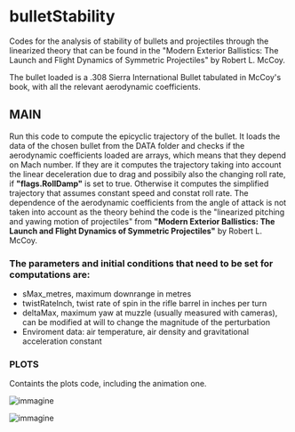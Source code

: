 # bulletStability
Codes for the analysis of stability of bullets and projectiles through the linearized theory that can be found in the "Modern Exterior Ballistics: The Launch and Flight Dynamics of Symmetric Projectiles" by Robert L. McCoy.

The bullet loaded is a .308 Sierra International Bullet tabulated in McCoy's book, with all the relevant aerodynamic coefficients.

## MAIN
Run this code to compute the epicyclic trajectory of the bullet. It loads the data of the chosen bullet from the DATA folder and checks if the aerodynamic coefficients loaded are arrays, which means that they depend on Mach number. If they are it computes the trajectory taking into account the linear deceleration due to drag and possibily also the changing roll rate, if **"flags.RollDamp"** is set to true. Otherwise it computes the simplified trajectory that assumes constant speed and constat roll rate. The dependence of the aerodynamic coefficients from the angle of attack is not taken into account as the theory behind the code is the "linearized pitching and yawing motion of projectiles" from **"Modern Exterior Ballistics: The Launch and Flight Dynamics of Symmetric Projectiles"** by Robert L. McCoy.

### The parameters and initial conditions that need to be set for computations are:
* sMax_metres, maximum downrange in metres
* twistRateInch, twist rate of spin in the rifle barrel in inches per turn
* deltaMax, maximum yaw at muzzle (usually measured with cameras), can be modified at will to change the magnitude of the perturbation
* Enviroment data: air temperature, air density and gravitational acceleration constant
### PLOTS
Containts the plots code, including the animation one.


![immagine](https://github.com/LontaniN/bulletStability/assets/93401408/c2c905f9-65ce-48ab-bcf3-e813e102bb97)

![immagine](https://github.com/LontaniN/bulletStability/assets/93401408/644f9364-7cf3-4709-a968-465529a1206d)


